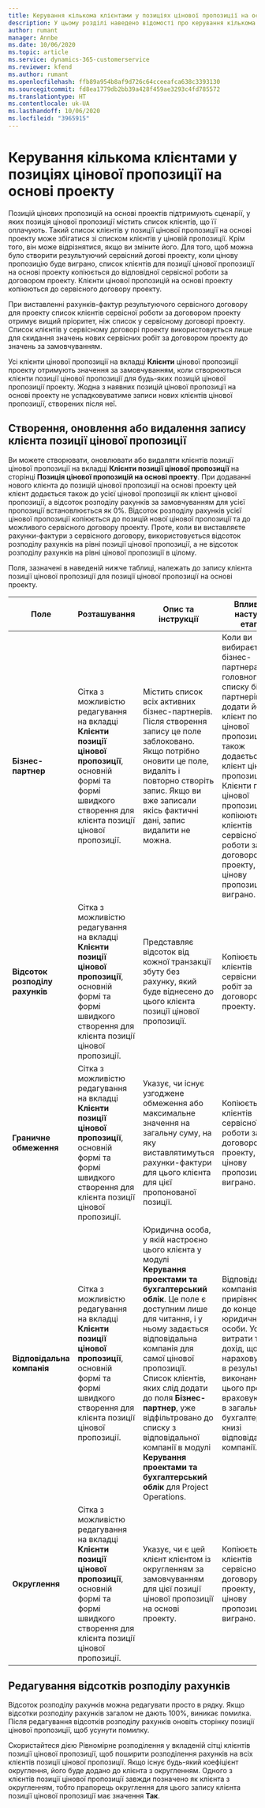 ```yaml
---
title: Керування кількома клієнтами у позиціях цінової пропозиції на основі проекту
description: У цьому розділі наведено відомості про керування кількома клієнтами у позиціях цінових пропозицій на основі проектів.
author: rumant
manager: Annbe
ms.date: 10/06/2020
ms.topic: article
ms.service: dynamics-365-customerservice
ms.reviewer: kfend
ms.author: rumant
ms.openlocfilehash: ffb89a954b8af9d726c64cceeafca638c3393130
ms.sourcegitcommit: fd8ea1779db2bb39a428f459ae3293c4fd785572
ms.translationtype: HT
ms.contentlocale: uk-UA
ms.lasthandoff: 10/06/2020
ms.locfileid: "3965915"
---
```

# <a name="manage-multiple-customers-on-project-based-quote-lines"></a>Керування кількома клієнтами у позиціях цінової пропозиції на основі проекту

Позицій цінових пропозицій на основі проектів підтримують сценарії, у яких позиція цінової пропозиції містить список клієнтів, що її оплачують. Такий список клієнтів у позиції цінової пропозиції на основі проекту може збігатися зі списком клієнтів у ціновій пропозиції. Крім того, він може відрізнятися, якщо ви зміните його. Для того, щоб можна було створити результуючий сервісний догові проекту, коли цінову пропозицію буде виграно, список клієнтів для позиції цінової пропозиції на основі проекту копіюється до відповідної сервісної роботи за договором проекту. Клієнти цінової пропозицій на основі проекту копіюються до сервісного договору проекту.

При виставленні рахунків-фактур результуючого сервісного договору для проекту список клієнтів сервісної роботи за договором проекту отримує вищий пріоритет, ніж список у сервісному договорі проекту. Список клієнтів у сервісному договорі проекту використовується лише для скидання значень нових сервісних робіт за договором проекту до значень за замовчуванням.

Усі клієнти цінової пропозиції на вкладці **Клієнти** цінової пропозиції проекту отримують значення за замовчуванням, коли створюються клієнти позиції цінової пропозиції для будь-яких позицій цінової пропозиції проекту. Жодна з наявних позицій цінової пропозиції на основі проекту не успадковуватиме записи нових клієнтів цінової пропозиції, створених після неї.

## <a name="create-update-or-delete-a-quote-line-customer-record"></a>Створення, оновлення або видалення запису клієнта позиції цінової пропозиції

Ви можете створювати, оновлювати або видаляти клієнтів позиції цінової пропозиції на вкладці **Клієнти позиції цінової пропозиції** на сторінці **Позиція цінової пропозицій на основі проекту**. При додаванні нового клієнта до позицій цінової пропозиції на основі проекту цей клієнт додається також до усієї цінової пропозиції як клієнт цінової пропозиції, а відсоток розподілу рахунків за замовчуванням для усієї пропозиції встановлюється як 0%. Відсоток розподілу рахунків усієї цінової пропозиції копіюється до позицій нової цінової пропозиції та до можливого сервісного договору проекту. Проте, коли ви виставляєте рахунки-фактури з сервісного договору, використовується відсоток розподілу рахунків на рівні позиції цінової пропозиції, а не відсоток розподілу рахунків на рівні цінової пропозиції в цілому. 

Поля, зазначені в наведеній нижче таблиці, належать до запису клієнта позиції цінової пропозиції для позиції цінової пропозиції на основі проекту.

| Поле | Розташування | Опис та інструкції | Вплив на наступні етапи |
| --- | --- | --- | --- |
| **Бізнес-партнер** | Сітка з можливістю редагування на вкладці **Клієнти позиції цінової пропозиції**, основній формі та формі швидкого створення для клієнта позиції цінової пропозиції. | Містить список всіх активних бізнес-партнерів. Після створення запису це поле заблоковано. Якщо потрібно оновити це поле, видаліть і повторно створіть запис. Якщо ви вже записали якісь фактичні дані, запис видалити не можна. | Коли ви вибираєте бізнес-партнера з головного списку бізнес-партнерів, щоб додати його, клієнт позицій цінової пропозиції також додається як клієнт цінової пропозиції. Клієнти позиції цінової пропозиції копіюються до клієнтів сервісної роботи за договором проекту, якщо цінову пропозицію виграно. |
| **Відсоток розподілу рахунків** | Сітка з можливістю редагування на вкладці **Клієнти позиції цінової пропозиції**, основній формі та формі швидкого створення для клієнта позиції цінової пропозиції. | Представляє відсоток від кожної транзакції збуту без рахунку, який буде віднесено до цього клієнта позиції цінової пропозиції. | Копіюється до клієнтів сервісних робіт за договором проекту. |
| **Граничне обмеження** | Сітка з можливістю редагування на вкладці **Клієнти позиції цінової пропозиції**, основній формі та формі швидкого створення для клієнта позиції цінової пропозиції. | Указує, чи існує узгоджене обмеження або максимальне значення на загальну суму, на яку виставлятимуться рахунки-фактури для цього клієнта для цієї пропонованої позиції. | Копіюється до клієнтів сервісної роботи за договором проекту, якщо цінову пропозицію виграно. |
| **Відповідальна компанія** | Сітка з можливістю редагування на вкладці **Клієнти позиції цінової пропозиції**, основній формі та формі швидкого створення для клієнта позиції цінової пропозиції. | Юридична особа, у якій настроєно цього клієнта у модулі **Керування проектами та бухгалтерський облік**. Це поле є доступним лише для читання, і у ньому задається відповідальна компанія для самої цінової пропозиції. Список клієнтів, яких слід додати до поля **Бізнес-партнер**, уже відфільтровано до списку з відповідальної компанії в модулі **Керування проектами та бухгалтерський облік** для Project Operations. | Відповідальна компанія прирівнюється до концепції юридичної особи. Усі витрати та дохід, що нараховуються в результаті виконання цього проекту, враховуються в загальній бухгалтерській книзі відповідальної компанії. |
| **Округлення** | Сітка з можливістю редагування на вкладці **Клієнти позиції цінової пропозиції**, основній формі та формі швидкого створення для клієнта позиції цінової пропозиції. | Указує, чи є цей клієнт клієнтом із округленням за замовчуванням для цієї позиції цінової пропозиції на основі проекту. | Копіюється до клієнтів сервісного договору проекту, якщо цінову пропозицію виграно. |

## <a name="edit-billing-split-percentages"></a>Редагування відсотків розподілу рахунків

Відсоток розподілу рахунків можна редагувати просто в рядку. Якщо відсотки розподілу рахунків загалом не дають 100%, виникає помилка. Після редагування відсотків розподілу рахунків оновіть сторінку позиції цінової пропозиції, щоб усунути помилку.

Скористайтеся дією Рівномірне розподілення у вкладеній сітці клієнтів позиції цінової пропозиції, щоб поширити розподілення рахунків на всіх клієнтів позиції цінової пропозиції. Якщо існує будь-який коефіцієнт округлення, його буде додано до клієнта з округленням. Одного з клієнтів позиції цінової пропозиції завжди позначено як клієнта з округленням, тобто прапорець округлення для цього запису клієнта позиції цінової пропозиції має значення **Так**. 
